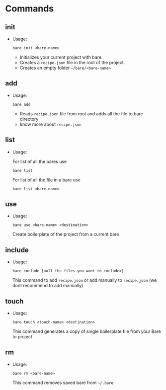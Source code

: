 # Commands

## init
- Usage:
    ```
    bare init <bare-name>
    ```
    - Initializes your current project with bare.
    - Creates a `recipe.json` file in the root of the project.
    - Creates an empty folder `~/bare/<bare-name>`
## add
- Usage:
    ```
    bare add
    ```
    - Reads `recipe.json` file from root and adds all the file to bare directory
    - know more about `recipe.json`
## list
- Usage:
    
    For list of all the bares use
    ```
    bare list
    ```
    For list of all the file in a bare use
    ```
    bare list <bare-name>
    ```
## use
- Usage:

    ```
    bare use <bare-name> <destination>
    ```
    Create boilerplate of the project from a current bare

## include
- Usage:
    ```
    bare include [<all the files you want to include>] 
    ```
    This command to add `recipe.json` or add manually to `recipe.json` (we dont recommend to add manually)

## touch
- Usage:
    ```
    bare touch <touch-name> <destination>
    ```
    This command generates a copy of single boilerplate file from your Bare to project

## rm
- Usage: 
    ```
    bare rm <bare-name>
    ```
    This command removes saved bare from `~/.bare`